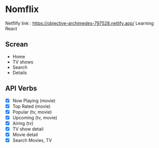 # Nomflix
Netflify link : https://objective-archimedes-797528.netlify.app/
Learning React

## Screan

- Home
- TV shows
- Search
- Details

## API Verbs

- [x] Now Playing (movie)
- [x] Top Rated (movie)
- [x] Popular (tv, movie)
- [x] Upcoming (tv, movie)
- [x] Airing (tv)
- [x] TV show detail
- [x] Movie detail
- [x] Search Movies, TV
